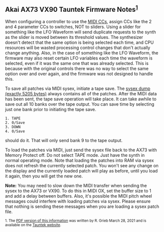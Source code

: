 ## Akai AX73 VX90 Tauntek Firmware Notes<sup>[1](#tauntek)</sup>

When configuring a controller to use the [MIDI CCs](../docs/ax73_vx90_midi_cc.md), assign CCs like the 2 and 4 parameter CCs to switches, NOT to sliders. Using a slider for something like the LFO Waveform will send duplicate requests to the synth as the slider is moved between its threshold values. The synthesizer doesn't detect that the same option is being selected each time, and CPU resources will be wasted processing control changes that don't actually change anything. Also, in the case of something like the LFO Waveform, the firmware may also reset certain LFO variables each time the waveform is selected, even if it was the same one that was already selected. This is because with the original controls there was no way to select the same option over and over again, and the firmware was not designed to handle this.

To save all patches via MIDI sysex, initiate a tape save. The [sysex dump (exactly 5205 bytes)](../docs/ax73_vx90_sysex_format.md) always contains all of the patches. After the MIDI data has been sent, the tape save operation will take place. It can take awhile to save out all 10 banks over the tape output. You can save time by selecting just one bank prior to initiating the tape save.

```
1. TAPE
2. 0/Save
3. DOWN
4. 0/Save
```

should do it. That will only send bank 9 to the tape output.

To load the patches via MIDI, just send the sysex file back to the AX73 with Memory Protect off. Do not select TAPE mode. Just have the synth in normal operating mode. Note that loading the patches into RAM via sysex does not refresh the currently selected patch. You won't see any change on the display and the currently loaded patch will play as before, until you load it again, then you will get the new one.

**Note:** You may need to slow down the MIDI transfer when sending the sysex to the AX73 or VX90. To do this in MIDI OX, set the buffer size to 1 and add a delay between buffers. Also, it's possible the MIDI pitch wheel messages could interfere with loading patches via sysex. Please ensure that nothing is sending these messages when you are loading a sysex patch file.

<sub><a name="tauntek">1.</a> The [PDF version of this information](http://www.tauntek.com/ax73ccmap.pdf) was written by R. Grieb March 28, 2021 and is available on the [Tauntek website](http://tauntek.com).</sub>
